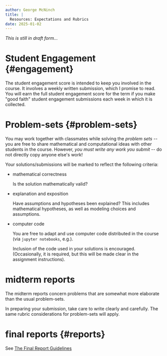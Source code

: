 ```yaml
---
author: George McNinch
title: |
  Resources: Expectations and Rubrics
date: 2025-01-02
---
```


*This is still in draft form...*

# Student Engagement {#engagement}

   The student engagement score is intended to keep you involved in
   the course. It involves a weekly written submission, which I
   promise to read. You will earn the full student engagement score
   for the term if you make "good faith" student engagement
   submissions each week in which it is collected.

# Problem-sets {#problem-sets}

  You may work together with classmates while solving the *problem
  sets* -- you are free to share mathematical and computational ideas
  with other students in the course. However, *you must write any
  work you submit* -- do not directly copy anyone else's work!

  Your solutions/submissions will be marked to reflect the following
  criteria:

  - mathematical correctness
  
    Is the solution mathematically valid? 
  
  - explanation and exposition

    Have assumptions and hypotheses been explained? This includes
    mathematical hypotheses, as well as modeling choices and
    assumptions.

  - computer code
  
    You are free to adapt and use computer code distributed in the
    course (via ``jupyter notebooks``, e.g.).
	
	Inclusion of the code used in your solutions is
    encouraged. (Occasionally, it is required, but this will be made
    clear in the assignment instructions).

# midterm reports

  The midterm reports concern problems that are somewhat more
  elaborate than the usual problem-sets. 
  
  In preparing your submission, take care to write clearly and
  carefully. The same rubric considerations for problem-sets will
  apply.

# final reports {#reports}

  See [The Final Report Guidelines](final-project-guidelines.html)
